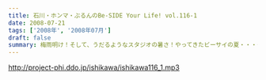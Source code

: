 ```yaml
---
title: 石川・ホンマ・ぶるんのBe-SIDE Your Life! vol.116-1
date: 2008-07-21
tags: ['2008年', '2008年07月']
draft: false
summary: 梅雨明け！そして、うだるようなスタジオの暑さ！やってきたビーサイの夏・・・クーラーが休日は切れてしまうスタジオから、夏の終わりのイベントのお知らせも含めてお送りします。イベントについて詳しくは、ホームページの「お知らせ」をチェック！そしてチケット申し込みはメールアドレスが違いますので要注意！event@be-side.jpコチラまで。よろしくです。NAMAE
---
```


http://project-phi.ddo.jp/ishikawa/ishikawa116_1.mp3

